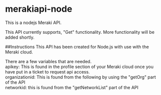 # merakiapi-node
This is a nodejs Meraki API.

This API currently supports, "Get" functionality. More functionality will be added shortly.

##Instructions
This API has been created for Node.js with use with the Meraki cloud.

There are a few variables that are needed.  
apikey: This is found in the profile section of your Meraki cloud once you have put in a ticket to request api access.  
organizationid: This is found from the following by using the "getOrg" part of the API  
networkid: this is found from the "getNetworkList" part of the API  

